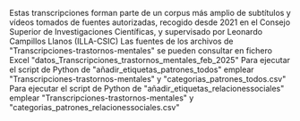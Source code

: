 Estas transcripciones forman parte de un corpus más amplio de subtítulos y vídeos tomados de fuentes autorizadas, recogido desde 2021 en el Consejo Superior de Investigaciones Científicas, y supervisado por Leonardo Campillos Llanos (ILLA-CSIC)
Las fuentes de los archivos de "Transcripciones-trastornos-mentales" se pueden consultar en fichero Excel "datos_Transcripciones_trastornos_mentales_feb_2025"
Para ejecutar el script de Python de "añadir_etiquetas_patrones_todos" emplear "Transcripciones-trastornos-mentales" y "categorias_patrones_todos.csv"
Para ejecutar el script de Python de "añadir_etiquetas_relacionessociales" emplear "Transcripciones-trastornos-mentales" y "categorias_patrones_relacionessociales.csv"
